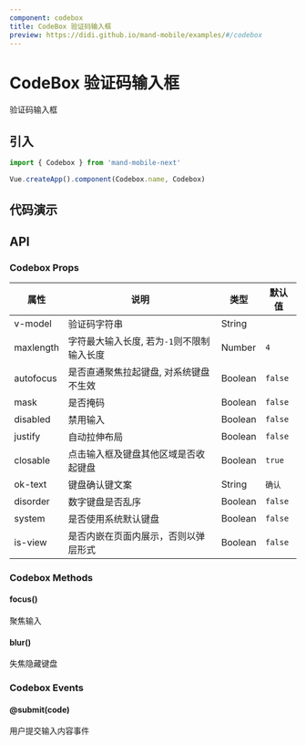 ```yaml
---
component: codebox
title: CodeBox 验证码输入框
preview: https://didi.github.io/mand-mobile/examples/#/codebox
---
```


# CodeBox 验证码输入框

验证码输入框

## 引入

```javascript
import { Codebox } from 'mand-mobile-next'

Vue.createApp().component(Codebox.name, Codebox)
```

## 代码演示

<demo-wrapper
  src="src/packages/codebox/demo"
/>

## API

### Codebox Props

|属性 | 说明 | 类型 | 默认值|
|----|-----|------|------|
|v-model|验证码字符串|String| |
|maxlength|字符最大输入长度, 若为`-1`则不限制输入长度|Number|`4`|
|autofocus|是否直通聚焦拉起键盘, 对系统键盘不生效|Boolean|`false`|
|mask|是否掩码|Boolean|`false`|
|disabled|禁用输入|Boolean|`false`|
|justify|自动拉伸布局|Boolean|`false`|
|closable|点击输入框及键盘其他区域是否收起键盘|Boolean|`true`|
|ok-text|键盘确认键文案|String|`确认`|
|disorder|数字键盘是否乱序|Boolean|`false`|
|system|是否使用系统默认键盘|Boolean|`false`|
|is-view|是否内嵌在页面内展示，否则以弹层形式|Boolean|`false`|

### Codebox Methods

#### focus()

聚焦输入

#### blur()

失焦隐藏键盘

### Codebox Events

#### @submit(code)

用户提交输入内容事件
